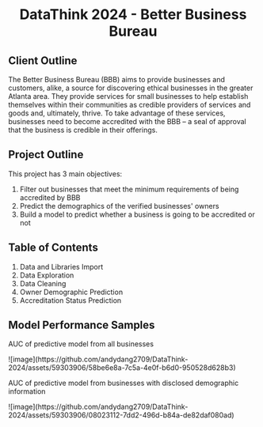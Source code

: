 <h1 align="center">DataThink 2024 - Better Business Bureau</h1>
<h2>Client Outline</h2>
<p>The Better Business Bureau (BBB) aims to provide businesses and customers, alike, a source for discovering ethical businesses in the greater Atlanta area. They provide services for small businesses to help establish themselves within their communities as credible providers of services and goods and, ultimately, thrive. To take advantage of these services, businesses need to become accredited with the BBB – a seal of approval that the business is credible in their offerings.</p>

<h2>Project Outline</h2>
<p>This project has 3 main objectives:</p>
<ol>
  <li> Filter out businesses that meet the minimum requirements of being accredited by BBB</li>
  <li> Predict the demographics of the verified businesses' owners</li>
  <li> Build a model to predict whether a business is going to be accredited or not</li>
</ol>

<h2>Table of Contents</h2>
<ol>
  <li> Data and Libraries Import</li>
  <li> Data Exploration</li>
  <li> Data Cleaning</li>
  <li> Owner Demographic Prediction</li>
  <li> Accreditation Status Prediction</li>
</ol>

<h2> Model Performance Samples</h2>
<p> AUC of predictive model from all businesses</p>
![image](https://github.com/andydang2709/DataThink-2024/assets/59303906/58be6e8a-7c5a-4e0f-b6d0-950528d628b3)

<p> AUC of predictive model from businesses with disclosed demographic information</p>
![image](https://github.com/andydang2709/DataThink-2024/assets/59303906/08023112-7dd2-496d-b84a-de82daf080ad)
